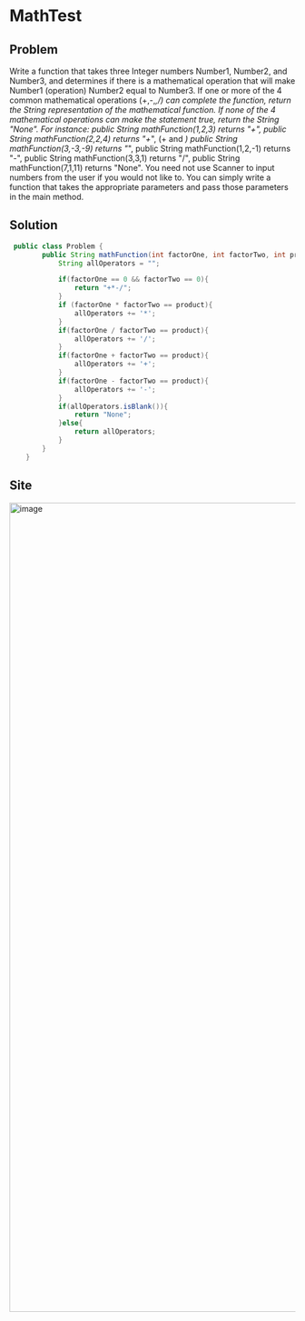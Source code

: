 # MathTest

## Problem

Write a function that takes three Integer numbers Number1, Number2, and Number3, and
determines if there is a mathematical operation that will make Number1 (operation) Number2
equal to Number3. If one or more of the 4 common mathematical operations (+,-,*,/) can
complete the function, return the String representation of the mathematical function. If none of
the 4 mathematical operations can make the statement true, return the String "None".
For instance:
public String mathFunction(1,2,3) returns "+",
public String mathFunction(2,2,4) returns "+*", (+ and *)
public String mathFunction(3,-3,-9) returns "*",
public String mathFunction(1,2,-1) returns "-",
public String mathFunction(3,3,1) returns "/",
public String mathFunction(7,1,11) returns "None".
You need not use Scanner to input numbers from the user if you would not like to. You can
simply write a function that takes the appropriate parameters and pass those parameters in the
main method.

## Solution 

```java
 public class Problem {
        public String mathFunction(int factorOne, int factorTwo, int product){
            String allOperators = "";

            if(factorOne == 0 && factorTwo == 0){
                return "+*-/";
            }
            if (factorOne * factorTwo == product){
                allOperators += '*';
            }
            if(factorOne / factorTwo == product){
                allOperators += '/';
            }
            if(factorOne + factorTwo == product){
                allOperators += '+';
            }
            if(factorOne - factorTwo == product){
                allOperators += '-';
            }
            if(allOperators.isBlank()){
                return "None";
            }else{
                return allOperators;
            }
        }
    }
```
## Site 

<img width="1424" alt="image" src="https://github.com/MarquisTheCoder/MathTest/assets/104405433/53bfbfb0-b101-4831-a2f7-d9d42c3e563b">

